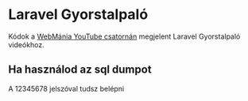 # Laravel Gyorstalpaló

Kódok a [WebMánia YouTube csatornán](https://youtu.be/ApIbkBLV_yc) megjelent Laravel Gyorstalpaló videókhoz.

## Ha használod az sql dumpot

A 12345678 jelszóval tudsz belépni
